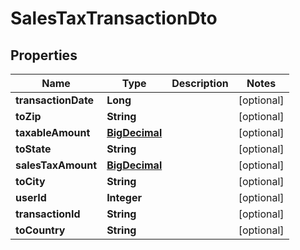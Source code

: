 

# SalesTaxTransactionDto

## Properties

Name | Type | Description | Notes
------------ | ------------- | ------------- | -------------
**transactionDate** | **Long** |  |  [optional]
**toZip** | **String** |  |  [optional]
**taxableAmount** | [**BigDecimal**](BigDecimal.md) |  |  [optional]
**toState** | **String** |  |  [optional]
**salesTaxAmount** | [**BigDecimal**](BigDecimal.md) |  |  [optional]
**toCity** | **String** |  |  [optional]
**userId** | **Integer** |  |  [optional]
**transactionId** | **String** |  |  [optional]
**toCountry** | **String** |  |  [optional]



